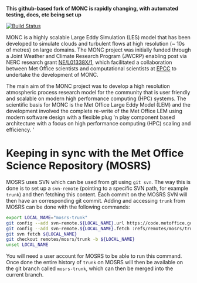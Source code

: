**This github-based fork of MONC is rapidly changing, with automated testing,
docs, etc being set up**

[![Build Status](https://travis-ci.org/leifdenby/monc.svg?branch=master)](https://travis-ci.org/leifdenby/monc)

MONC is a highly scalable Large Eddy Simulation (LES) model that has been
developed to simulate clouds and turbulent flows at high resolution (~ 10s of
metres) on large domains. The MONC project was initially funded through a Joint
Weather and Climate Research Program (JWCRP) enabling post via NERC research
grant [NE/L01338X/1](http://gtr.rcuk.ac.uk/project/F1023ACF-76FF-4AD4-8E22-BA4A74451AD0),
which facilitated a collaboration between Met Office scientists and
computational scientists at [EPCC](http://www.epcc.ed.ac.uk/) to undertake the
development of MONC.

The main aim of the MONC project was to develop a high resolution atmospheric
process research model for the community that is user friendly and scalable on
modern high performance computing (HPC) systems. The scientific basis for MONC
is the Met Office Large Eddy Model (LEM) and the development involved the
complete re-write of the Met Office LEM using modern software design with
a flexible plug 'n play component based architecture with a focus on high
performance computing (HPC) scaling and efficiency.  '


# Keeping in sync with the Met Office Science Repository (MOSRS)

MOSRS uses SVN which can be used from git using `git svn`. The way this is done
is to set up a `svn-remote` (pointing to a specific SVN path, for example
`trunk`) and then fetching this content. Each commit on the MOSRS SVN will then
have an corresponding git commit. Adding and accessing `trunk` from MOSRS can
be done with the following commands:

```bash
export LOCAL_NAME="mosrs-trunk"
git config --add svn-remote.${LOCAL_NAME}.url https://code.metoffice.gov.uk/svn/monc/main/trunk
git config --add svn-remote.${LOCAL_NAME}.fetch :refs/remotes/mosrs/trunk
git svn fetch ${LOCAL_NAME}
git checkout remotes/mosrs/trunk -b ${LOCAL_NAME}
unset LOCAL_NAME
```

You will need a user account for MOSRS to be able to run this command. Once
done the entire history of `trunk` on MOSRS will then be available on the git
branch called `mosrs-trunk`, which can then be merged into the current branch.
